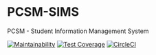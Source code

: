 # PCSM-SIMS
PCSM - Student Information Management System

[![Maintainability](https://api.codeclimate.com/v1/badges/5b3309e66214df52cda1/maintainability)](https://codeclimate.com/github/pcsm-edu/PCSM-SIMS/maintainability)
[![Test Coverage](https://api.codeclimate.com/v1/badges/5b3309e66214df52cda1/test_coverage)](https://codeclimate.com/github/pcsm-edu/PCSM-SIMS/test_coverage)
[![CircleCI](https://circleci.com/gh/pcsm-edu/PCSM-SIMS/tree/master.svg?style=svg)](https://circleci.com/gh/pcsm-edu/PCSM-SIMS/tree/master)
